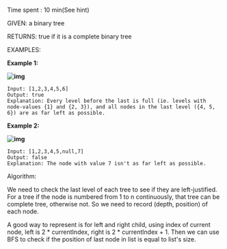 Time spent :  10 min(See hint)

GIVEN: a binary tree

RETURNS: true if it is a complete binary tree

EXAMPLES:

**Example 1:**

**![img](https://assets.leetcode.com/uploads/2018/12/15/complete-binary-tree-1.png)**

```
Input: [1,2,3,4,5,6]
Output: true
Explanation: Every level before the last is full (ie. levels with node-values {1} and {2, 3}), and all nodes in the last level ({4, 5, 6}) are as far left as possible.
```

**Example 2:**

**![img](https://assets.leetcode.com/uploads/2018/12/15/complete-binary-tree-2.png)**

```
Input: [1,2,3,4,5,null,7]
Output: false
Explanation: The node with value 7 isn't as far left as possible.
```

Algorithm:

We need to check the last level of each tree to see if they are left-justified. For a tree if the node is numbered from 1 to n continuously, that tree can be complete tree, otherwise not. So we need to record (depth, position) of each node.

A good way to represent is for left and right child, using index of current node, left is 2 * currentIndex, right is 2 * currentIndex + 1. Then we can use BFS to check if the position of last node in list is equal to list's size.